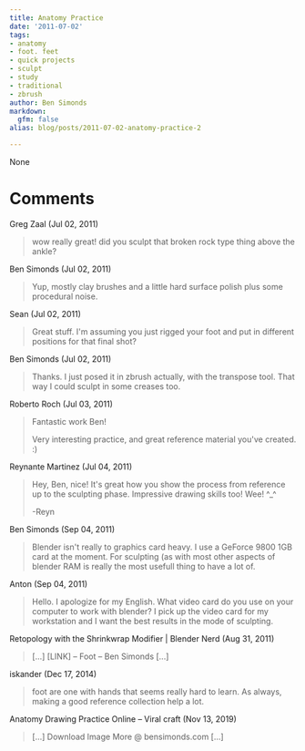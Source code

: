 ```yaml
---
title: Anatomy Practice
date: '2011-07-02'
tags:
- anatomy
- foot. feet
- quick projects
- sculpt
- study
- traditional
- zbrush
author: Ben Simonds
markdown:
  gfm: false
alias: blog/posts/2011-07-02-anatomy-practice-2

---
```


None




# Comments


Greg Zaal (Jul 02, 2011)
> wow really great! did you sculpt that broken rock type thing above the ankle?

Ben Simonds (Jul 02, 2011)
> Yup, mostly clay brushes and a little hard surface polish plus some procedural noise.

Sean (Jul 02, 2011)
> Great stuff.  I'm assuming you just rigged your foot and put in different positions for that final shot?

Ben Simonds (Jul 02, 2011)
> Thanks. I just posed it in zbrush actually, with the transpose tool. That way I could sculpt in some creases too.

Roberto Roch (Jul 03, 2011)
> Fantastic work Ben! 
> 
> Very interesting practice, and great reference material you've created. :)

Reynante Martinez (Jul 04, 2011)
> Hey, Ben, nice! It's great how you show the process from reference up to the sculpting phase.  Impressive drawing skills too! Wee! ^_^
> 
> -Reyn

Ben Simonds (Sep 04, 2011)
> Blender isn't really to graphics card heavy. I use a GeForce 9800 1GB card at the moment. For sculpting (as with most other aspects of blender RAM is really the most usefull thing to have a lot of.

Anton (Sep 04, 2011)
> Hello. I apologize for my English. What video card do you use on your computer to work with blender? I pick up the video card for my workstation and I want the best results in the mode of sculpting.

Retopology with the Shrinkwrap Modifier | Blender Nerd (Aug 31, 2011)
> [...] [LINK] &#8211; Foot &#8211; Ben Simonds [...]

iskander (Dec 17, 2014)
> foot are one with hands that seems really hard to learn. As always, making a good reference collection help a lot.

Anatomy Drawing Practice Online &#8211; Viral craft (Nov 13, 2019)
> [&#8230;] Download Image  More @ bensimonds.com [&#8230;]
